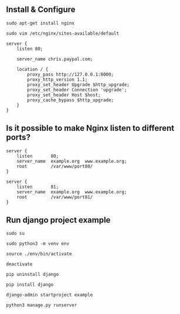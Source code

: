 ## Install & Configure

```
sudo apt-get install nginx
```
```
sudo vim /etc/nginx/sites-available/default
```
```
server {
    listen 80;

    server_name chris.paypal.com;

    location / {
        proxy_pass http://127.0.0.1:8000;
        proxy_http_version 1.1;
        proxy_set_header Upgrade $http_upgrade;
        proxy_set_header Connection 'upgrade';
        proxy_set_header Host $host;
        proxy_cache_bypass $http_upgrade;
    }
}
```

## Is it possible to make Nginx listen to different ports?
```
server {
    listen       80;
    server_name  example.org  www.example.org;
    root         /var/www/port80/
}

server {
    listen       81;
    server_name  example.org  www.example.org;
    root         /var/www/port81/
}
```

## Run django project example 
```
sudo su

sudo python3 -m venv env

source ./env/bin/activate

deactivate

pip uninstall django

pip install django

django-admin startproject example

python3 manage.py runserver
```